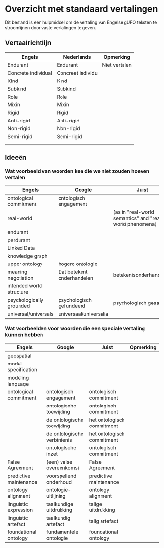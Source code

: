 # Overzicht met standaard vertalingen

Dit bestand is een hulpmiddel om de vertaling van Engelse gUFO teksten te stroomlijnen door vaste vertalingen te geven.

## Vertaalrichtlijn

| Engels | Nederlands | Opmerking |
|---|---|---|
| Endurant | Endurant | Niet vertalen |
| Concrete individual | Concreet individu |  |
| Kind | Kind |  | 
| Subkind | Subkind |  |
| Role | Role |  |
| Mixin | Mixin |  |
| Rigid | Rigid |  |
| Anti-rigid | Anti-rigid |  |
| Non-rigid | Non-rigid |  |
| Semi-rigid | Semi-rigid |  |
|  |  |  |
|  |  |  |

## Ideeën

### Wat voorbeeld van woorden ken die we **niet** zouden hoeven vertalen

| Engels | Google | Juist | Opmerking |
|---|---|---|---|
| ontological commitment | ontologisch engagement |  | |
| real-world |  | (as in "real-world semantics" and "real-world phenomena) | | 
| endurant |  |  | |
| perdurant |  |  | |
| Linked Data |  |  |  |
| knowledge graph |  |  |  |
| upper ontology | hogere ontologie |  |  |
| meaning negotiation | Dat betekent onderhandelen | betekenisonderhandeling |  |
| intended world structure |  |  |  |
| psychologically grounded | psychologisch gefundeerd | psychologisch geaard |   |
| universal/universals | universaal/universalia |  |  |

### Wat voorbeelden voor woorden die een **speciale vertaling** kunnen hebben

| Engels | Google | Juist | Opmerking |
|---|---|---|---|
| geospatial |  |  |  |
| model specification |  |  |  |
| modeling language |  |  |  |
| ontological commitment | ontologisch engagement | ontologisch commitment |  |
|  | ontologische toewijding  | ontologisch commitment |  |
|  | de ontologische toewijding  | het ontologisch commitment |  |
|  | de ontologische verbintenis  | het ontologisch commitment |  |
|  | ontologische inzet | ontologisch commitment |  |
| False Agreement | (een) valse overeenkomst | False Agreement |  |
| predictive maintenance | voorspellend onderhoud | predictive maintenance |  |
| ontology alignment | ontologie-uitlijning | ontology alignment |  |
| linguistic expression | taalkundige uitdrukking | talige uitdrukking |  |
| linguistic artefact | taalkundig artefact | talig artefact |  |
| foundational ontology | fundamentele ontologie | foundational ontology |  |